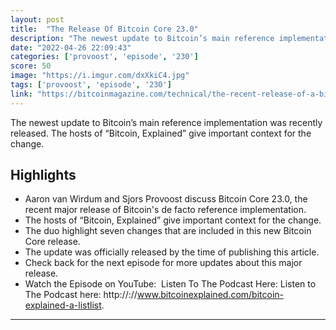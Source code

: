 ```yaml
---
layout: post
title:  "The Release Of Bitcoin Core 23.0"
description: "The newest update to Bitcoin’s main reference implementation was recently released. The hosts of “Bitcoin, Explained” give important context for the change."
date: "2022-04-26 22:09:43"
categories: ['provoost', 'episode', '230']
score: 50
image: "https://i.imgur.com/dxXkiC4.jpg"
tags: ['provoost', 'episode', '230']
link: "https://bitcoinmagazine.com/technical/the-recent-release-of-a-bitcoin-core-update"
---
```


The newest update to Bitcoin’s main reference implementation was recently released. The hosts of “Bitcoin, Explained” give important context for the change.

## Highlights

- Aaron van Wirdum and Sjors Provoost discuss Bitcoin Core 23.0, the recent major release of Bitcoin's de facto reference implementation.
- The hosts of “Bitcoin, Explained” give important context for the change.
- The duo highlight seven changes that are included in this new Bitcoin Core release.
- The update was officially released by the time of publishing this article.
- Check back for the next episode for more updates about this major release.
- Watch the Episode on YouTube:  Listen To The Podcast Here: Listen to The Podcast here: http://://www.bitcoinexplained.com/bitcoin-explained-a-listlist.

---
